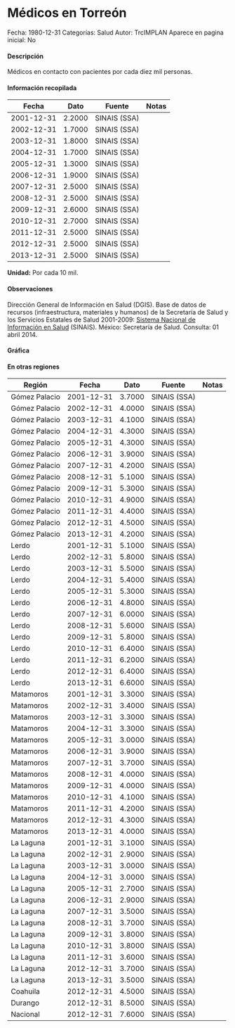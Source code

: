 Médicos en Torreón
=====

Fecha: 1980-12-31
Categorías: Salud
Autor: TrcIMPLAN
Aparece en pagina inicial: No

#### Descripción

Médicos en contacto con pacientes por cada diez mil personas.

#### Información recopilada

<table class="table table-hover table-bordered matriz">
<thead>
<tr>
<th>Fecha</th>
<th>Dato</th>
<th>Fuente</th>
<th>Notas</th>
</tr>
</thead>
<tbody>
<tr>
<td>2001-12-31</td>
<td class="derecha">2.2000</td>
<td>SINAIS (SSA)</td>
<td></td>
</tr>
<tr>
<td>2002-12-31</td>
<td class="derecha">1.7000</td>
<td>SINAIS (SSA)</td>
<td></td>
</tr>
<tr>
<td>2003-12-31</td>
<td class="derecha">1.8000</td>
<td>SINAIS (SSA)</td>
<td></td>
</tr>
<tr>
<td>2004-12-31</td>
<td class="derecha">1.7000</td>
<td>SINAIS (SSA)</td>
<td></td>
</tr>
<tr>
<td>2005-12-31</td>
<td class="derecha">1.3000</td>
<td>SINAIS (SSA)</td>
<td></td>
</tr>
<tr>
<td>2006-12-31</td>
<td class="derecha">1.9000</td>
<td>SINAIS (SSA)</td>
<td></td>
</tr>
<tr>
<td>2007-12-31</td>
<td class="derecha">2.5000</td>
<td>SINAIS (SSA)</td>
<td></td>
</tr>
<tr>
<td>2008-12-31</td>
<td class="derecha">2.5000</td>
<td>SINAIS (SSA)</td>
<td></td>
</tr>
<tr>
<td>2009-12-31</td>
<td class="derecha">2.6000</td>
<td>SINAIS (SSA)</td>
<td></td>
</tr>
<tr>
<td>2010-12-31</td>
<td class="derecha">2.7000</td>
<td>SINAIS (SSA)</td>
<td></td>
</tr>
<tr>
<td>2011-12-31</td>
<td class="derecha">2.5000</td>
<td>SINAIS (SSA)</td>
<td></td>
</tr>
<tr>
<td>2012-12-31</td>
<td class="derecha">2.5000</td>
<td>SINAIS (SSA)</td>
<td></td>
</tr>
<tr>
<td>2013-12-31</td>
<td class="derecha">2.5000</td>
<td>SINAIS (SSA)</td>
<td></td>
</tr>
</tbody>
</table>

<b>Unidad:</b> Por cada 10 mil.

#### Observaciones

Dirección General de Información en Salud (DGIS). Base de datos de recursos (infraestructura, materiales y humanos) de la Secretaría de Salud y los Servicios Estatales de Salud 2001-2009: [Sistema Nacional de Información en Salud](http://www.sinais.salud.gob.mx) (SINAIS). México: Secretaría de Salud. Consulta: 01 abril 2014.

#### Gráfica

<div id="Morrisjcukbfqa" class="grafica"></div>
<script>
new Morris.Line({
element: 'Morrisjcukbfqa',
data: [{ fecha: '2001-12-31', dato: 2.2000 },{ fecha: '2002-12-31', dato: 1.7000 },{ fecha: '2003-12-31', dato: 1.8000 },{ fecha: '2004-12-31', dato: 1.7000 },{ fecha: '2005-12-31', dato: 1.3000 },{ fecha: '2006-12-31', dato: 1.9000 },{ fecha: '2007-12-31', dato: 2.5000 },{ fecha: '2008-12-31', dato: 2.5000 },{ fecha: '2009-12-31', dato: 2.6000 },{ fecha: '2010-12-31', dato: 2.7000 },{ fecha: '2011-12-31', dato: 2.5000 },{ fecha: '2012-12-31', dato: 2.5000 },{ fecha: '2013-12-31', dato: 2.5000 }],
xkey: 'fecha',
ykeys: ['dato'],
labels: ['Dato'],
lineColors: ['#FF5B02'],
xLabelFormat: function(d) { return d.getDate()+'/'+(d.getMonth()+1)+'/'+d.getFullYear(); },
dateFormat: function(ts) { var d = new Date(ts); return d.getDate() + '/' + (d.getMonth() + 1) + '/' + d.getFullYear(); }
});
</script>

#### En otras regiones

<table class="table table-hover table-bordered matriz">
<thead>
<tr>
<th>Región</th>
<th>Fecha</th>
<th>Dato</th>
<th>Fuente</th>
<th>Notas</th>
</tr>
</thead>
<tbody>
<tr>
<td>Gómez Palacio</td>
<td>2001-12-31</td>
<td class="derecha">3.7000</td>
<td>SINAIS (SSA)</td>
<td></td>
</tr>
<tr>
<td>Gómez Palacio</td>
<td>2002-12-31</td>
<td class="derecha">4.0000</td>
<td>SINAIS (SSA)</td>
<td></td>
</tr>
<tr>
<td>Gómez Palacio</td>
<td>2003-12-31</td>
<td class="derecha">4.1000</td>
<td>SINAIS (SSA)</td>
<td></td>
</tr>
<tr>
<td>Gómez Palacio</td>
<td>2004-12-31</td>
<td class="derecha">4.3000</td>
<td>SINAIS (SSA)</td>
<td></td>
</tr>
<tr>
<td>Gómez Palacio</td>
<td>2005-12-31</td>
<td class="derecha">4.3000</td>
<td>SINAIS (SSA)</td>
<td></td>
</tr>
<tr>
<td>Gómez Palacio</td>
<td>2006-12-31</td>
<td class="derecha">3.9000</td>
<td>SINAIS (SSA)</td>
<td></td>
</tr>
<tr>
<td>Gómez Palacio</td>
<td>2007-12-31</td>
<td class="derecha">4.2000</td>
<td>SINAIS (SSA)</td>
<td></td>
</tr>
<tr>
<td>Gómez Palacio</td>
<td>2008-12-31</td>
<td class="derecha">5.1000</td>
<td>SINAIS (SSA)</td>
<td></td>
</tr>
<tr>
<td>Gómez Palacio</td>
<td>2009-12-31</td>
<td class="derecha">5.3000</td>
<td>SINAIS (SSA)</td>
<td></td>
</tr>
<tr>
<td>Gómez Palacio</td>
<td>2010-12-31</td>
<td class="derecha">4.9000</td>
<td>SINAIS (SSA)</td>
<td></td>
</tr>
<tr>
<td>Gómez Palacio</td>
<td>2011-12-31</td>
<td class="derecha">4.4000</td>
<td>SINAIS (SSA)</td>
<td></td>
</tr>
<tr>
<td>Gómez Palacio</td>
<td>2012-12-31</td>
<td class="derecha">4.5000</td>
<td>SINAIS (SSA)</td>
<td></td>
</tr>
<tr>
<td>Gómez Palacio</td>
<td>2013-12-31</td>
<td class="derecha">4.2000</td>
<td>SINAIS (SSA)</td>
<td></td>
</tr>
<tr>
<td>Lerdo</td>
<td>2001-12-31</td>
<td class="derecha">5.1000</td>
<td>SINAIS (SSA)</td>
<td></td>
</tr>
<tr>
<td>Lerdo</td>
<td>2002-12-31</td>
<td class="derecha">5.8000</td>
<td>SINAIS (SSA)</td>
<td></td>
</tr>
<tr>
<td>Lerdo</td>
<td>2003-12-31</td>
<td class="derecha">5.5000</td>
<td>SINAIS (SSA)</td>
<td></td>
</tr>
<tr>
<td>Lerdo</td>
<td>2004-12-31</td>
<td class="derecha">5.4000</td>
<td>SINAIS (SSA)</td>
<td></td>
</tr>
<tr>
<td>Lerdo</td>
<td>2005-12-31</td>
<td class="derecha">5.3000</td>
<td>SINAIS (SSA)</td>
<td></td>
</tr>
<tr>
<td>Lerdo</td>
<td>2006-12-31</td>
<td class="derecha">4.8000</td>
<td>SINAIS (SSA)</td>
<td></td>
</tr>
<tr>
<td>Lerdo</td>
<td>2007-12-31</td>
<td class="derecha">6.0000</td>
<td>SINAIS (SSA)</td>
<td></td>
</tr>
<tr>
<td>Lerdo</td>
<td>2008-12-31</td>
<td class="derecha">5.6000</td>
<td>SINAIS (SSA)</td>
<td></td>
</tr>
<tr>
<td>Lerdo</td>
<td>2009-12-31</td>
<td class="derecha">5.8000</td>
<td>SINAIS (SSA)</td>
<td></td>
</tr>
<tr>
<td>Lerdo</td>
<td>2010-12-31</td>
<td class="derecha">6.4000</td>
<td>SINAIS (SSA)</td>
<td></td>
</tr>
<tr>
<td>Lerdo</td>
<td>2011-12-31</td>
<td class="derecha">6.2000</td>
<td>SINAIS (SSA)</td>
<td></td>
</tr>
<tr>
<td>Lerdo</td>
<td>2012-12-31</td>
<td class="derecha">6.4000</td>
<td>SINAIS (SSA)</td>
<td></td>
</tr>
<tr>
<td>Lerdo</td>
<td>2013-12-31</td>
<td class="derecha">6.6000</td>
<td>SINAIS (SSA)</td>
<td></td>
</tr>
<tr>
<td>Matamoros</td>
<td>2001-12-31</td>
<td class="derecha">3.3000</td>
<td>SINAIS (SSA)</td>
<td></td>
</tr>
<tr>
<td>Matamoros</td>
<td>2002-12-31</td>
<td class="derecha">3.4000</td>
<td>SINAIS (SSA)</td>
<td></td>
</tr>
<tr>
<td>Matamoros</td>
<td>2003-12-31</td>
<td class="derecha">3.3000</td>
<td>SINAIS (SSA)</td>
<td></td>
</tr>
<tr>
<td>Matamoros</td>
<td>2004-12-31</td>
<td class="derecha">3.3000</td>
<td>SINAIS (SSA)</td>
<td></td>
</tr>
<tr>
<td>Matamoros</td>
<td>2005-12-31</td>
<td class="derecha">3.0000</td>
<td>SINAIS (SSA)</td>
<td></td>
</tr>
<tr>
<td>Matamoros</td>
<td>2006-12-31</td>
<td class="derecha">3.9000</td>
<td>SINAIS (SSA)</td>
<td></td>
</tr>
<tr>
<td>Matamoros</td>
<td>2007-12-31</td>
<td class="derecha">3.7000</td>
<td>SINAIS (SSA)</td>
<td></td>
</tr>
<tr>
<td>Matamoros</td>
<td>2008-12-31</td>
<td class="derecha">4.0000</td>
<td>SINAIS (SSA)</td>
<td></td>
</tr>
<tr>
<td>Matamoros</td>
<td>2009-12-31</td>
<td class="derecha">4.0000</td>
<td>SINAIS (SSA)</td>
<td></td>
</tr>
<tr>
<td>Matamoros</td>
<td>2010-12-31</td>
<td class="derecha">4.1000</td>
<td>SINAIS (SSA)</td>
<td></td>
</tr>
<tr>
<td>Matamoros</td>
<td>2011-12-31</td>
<td class="derecha">4.2000</td>
<td>SINAIS (SSA)</td>
<td></td>
</tr>
<tr>
<td>Matamoros</td>
<td>2012-12-31</td>
<td class="derecha">4.3000</td>
<td>SINAIS (SSA)</td>
<td></td>
</tr>
<tr>
<td>Matamoros</td>
<td>2013-12-31</td>
<td class="derecha">4.0000</td>
<td>SINAIS (SSA)</td>
<td></td>
</tr>
<tr>
<td>La Laguna</td>
<td>2001-12-31</td>
<td class="derecha">3.1000</td>
<td>SINAIS (SSA)</td>
<td></td>
</tr>
<tr>
<td>La Laguna</td>
<td>2002-12-31</td>
<td class="derecha">2.9000</td>
<td>SINAIS (SSA)</td>
<td></td>
</tr>
<tr>
<td>La Laguna</td>
<td>2003-12-31</td>
<td class="derecha">3.0000</td>
<td>SINAIS (SSA)</td>
<td></td>
</tr>
<tr>
<td>La Laguna</td>
<td>2004-12-31</td>
<td class="derecha">3.0000</td>
<td>SINAIS (SSA)</td>
<td></td>
</tr>
<tr>
<td>La Laguna</td>
<td>2005-12-31</td>
<td class="derecha">2.7000</td>
<td>SINAIS (SSA)</td>
<td></td>
</tr>
<tr>
<td>La Laguna</td>
<td>2006-12-31</td>
<td class="derecha">2.9000</td>
<td>SINAIS (SSA)</td>
<td></td>
</tr>
<tr>
<td>La Laguna</td>
<td>2007-12-31</td>
<td class="derecha">3.5000</td>
<td>SINAIS (SSA)</td>
<td></td>
</tr>
<tr>
<td>La Laguna</td>
<td>2008-12-31</td>
<td class="derecha">3.7000</td>
<td>SINAIS (SSA)</td>
<td></td>
</tr>
<tr>
<td>La Laguna</td>
<td>2009-12-31</td>
<td class="derecha">3.8000</td>
<td>SINAIS (SSA)</td>
<td></td>
</tr>
<tr>
<td>La Laguna</td>
<td>2010-12-31</td>
<td class="derecha">3.8000</td>
<td>SINAIS (SSA)</td>
<td></td>
</tr>
<tr>
<td>La Laguna</td>
<td>2011-12-31</td>
<td class="derecha">3.6000</td>
<td>SINAIS (SSA)</td>
<td></td>
</tr>
<tr>
<td>La Laguna</td>
<td>2012-12-31</td>
<td class="derecha">3.7000</td>
<td>SINAIS (SSA)</td>
<td></td>
</tr>
<tr>
<td>La Laguna</td>
<td>2013-12-31</td>
<td class="derecha">3.5000</td>
<td>SINAIS (SSA)</td>
<td></td>
</tr>
<tr>
<td>Coahuila</td>
<td>2012-12-31</td>
<td class="derecha">4.5000</td>
<td>SINAIS (SSA)</td>
<td></td>
</tr>
<tr>
<td>Durango</td>
<td>2012-12-31</td>
<td class="derecha">8.5000</td>
<td>SINAIS (SSA)</td>
<td></td>
</tr>
<tr>
<td>Nacional</td>
<td>2012-12-31</td>
<td class="derecha">7.6000</td>
<td>SINAIS (SSA)</td>
<td></td>
</tr>
</tbody>
</table>

